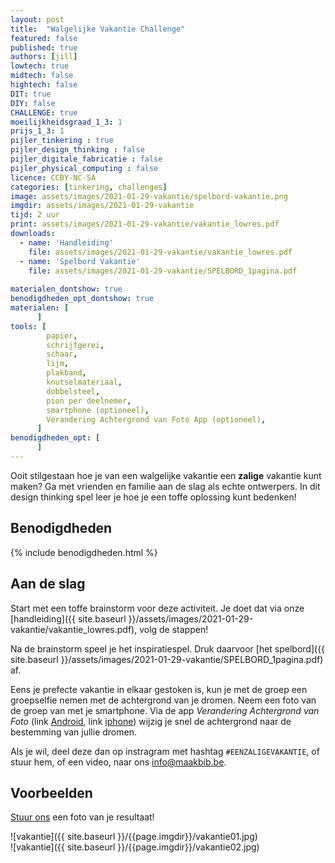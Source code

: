 ```yaml
---
layout: post
title:  "Walgelijke Vakantie Challenge"
featured: false
published: true
authors: [jill]
lowtech: true
midtech: false
hightech: false
DIT: true
DIY: false
CHALLENGE: true
moeilijkheidsgraad_1_3: 1
prijs_1_3: 1
pijler_tinkering : true
pijler_design_thinking : false
pijler_digitale_fabricatie : false
pijler_physical_computing : false
licence: CCBY-NC-SA 
categories: [tinkering, challenges]
image: assets/images/2021-01-29-vakantie/spelbord-vakantie.png
imgdir: assets/images/2021-01-29-vakantie
tijd: 2 uur
print: assets/images/2021-01-29-vakantie/vakantie_lowres.pdf
downloads: 
  - name: 'Handleiding'
    file: assets/images/2021-01-29-vakantie/vakantie_lowres.pdf
  - name: 'Spelbord Vakantie'
    file: assets/images/2021-01-29-vakantie/SPELBORD_1pagina.pdf
    
materialen_dontshow: true
benodigdheden_opt_dontshow: true
materialen: [
      ]
tools: [
        papier,
        schrijfgerei,
        schaar,
        lijm,
        plakband,
        knutselmateriaal,
        dobbelsteel,
        pion per deelnemer,
        smartphone (optioneel),
        Verandering Achtergrond van Foto App (optioneel),
      ]
benodigdheden_opt: [
      ]
---
```


Ooit stilgestaan hoe je van een walgelijke vakantie een **zalige** vakantie kunt maken? Ga met vrienden en familie aan de slag als echte ontwerpers. In dit design thinking spel leer je hoe je een toffe oplossing kunt bedenken!

## Benodigdheden

{% include benodigdheden.html %}

## Aan de slag

Start met een toffe brainstorm voor deze activiteit. Je doet dat via onze [handleiding]({{ site.baseurl }}/assets/images/2021-01-29-vakantie/vakantie_lowres.pdf), volg de stappen! 

Na de brainstorm speel je het inspiratiespel. Druk daarvoor [het spelbord]({{ site.baseurl }}/assets/images/2021-01-29-vakantie/SPELBORD_1pagina.pdf) af. 

Eens je prefecte vakantie in elkaar gestoken is, kun je met de groep een groepselfie nemen met de achtergrond van je dromen. Neem een foto van de groep van met je smartphone. Via de app *Verandering Achtergrond van Foto* (link [Android](https://play.google.com/store/apps/details?id=pics.phocus.autocrop.free), link [iphone](https://apps.apple.com/us/app/photo-background-changer/id984826712)) wijzig je snel de achtergrond naar de bestemming van jullie dromen. 

Als je wil, deel deze dan op instragram met hashtag `#EENZALIGEVAKANTIE`, of stuur hem, of een video, naar ons [info@maakbib.be](mailto:info@maakbib.be).

## Voorbeelden

[Stuur ons](mailto:info@maakbib.be) een foto van je resultaat!

![vakantie]({{ site.baseurl }}/{{page.imgdir}}/vakantie01.jpg)  
![vakantie]({{ site.baseurl }}/{{page.imgdir}}/vakantie02.jpg)  
